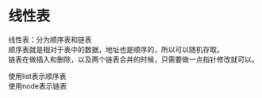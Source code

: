 线性表
======

线性表：分为顺序表和链表  
顺序表就是相对于表中的数据，地址也是顺序的，所以可以随机存取。  
链表在做插入和删除，以及两个链表合并的时候，只需要做一点指针修改就可以。  

使用list表示顺序表  
使用node表示链表  
